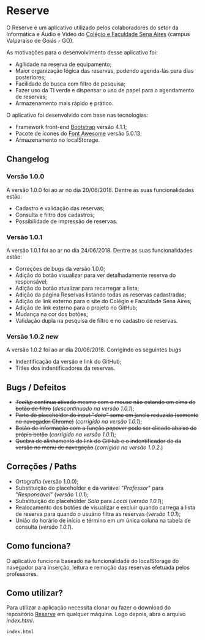 # Reserve
O Reserve é um aplicativo utilizado pelos colaboradores do setor da Informática e Áudio e Vídeo do [Colégio e Faculdade Sena Aires](http://www.senaaires.com.br/) (campus Valparaíso de Goiás - GO).

As motivações para o desenvolvimento desse aplicativo foi:
* Agilidade na reserva de equipamento;
* Maior organização lógica das reservas, podendo agenda-lás para dias posteriores;
* Facilidade de busca com filtro de pesquisa;
* Fazer uso da TI verde e dispensar o uso de papel para o agendamento de reservas;
* Armazenamento mais rápido e prático.

O aplicativo foi desenvolvido com base nas tecnologias:
* Framework front-end [Bootstrap](https://getbootstrap.com/) versão 4.1.1;
* Pacote de ícones do [Font Awesome](https://fontawesome.com/) versão 5.0.13;
* Armazenamento no localStorage.

## Changelog

### Versão 1.0.0
A versão 1.0.0 foi ao ar no dia 20/06/2018. Dentre as suas funcionalidades estão:
* Cadastro e validação das reservas;
* Consulta e filtro dos cadastros;
* Possibilidade de impressão de reservas.

### Versão 1.0.1
A versão 1.0.1 foi ao ar no dia 24/06/2018. Dentre as suas funcionalidades estão:
* Correções de bugs da versão 1.0.0;
* Adição do botão visualizar para ver detalhadamente reserva do responsável;
* Adição do botão atualizar para recarregar a lista;
* Adição da página Reservas listando todas as reservas cadastradas;
* Adição de link externo para o site do Colégio e Faculdade Sena Aires;
* Adição de link externo para o projeto no GitHub;
* Mudança na cor dos botões;
* Validação dupla na pesquisa de filtro e no cadastro de reservas.

### Versão 1.0.2 *new*
A versão 1.0.2 foi ao ar dia 20/06/2018. Corrigindo os seguintes *bugs*
* Indentificação da versão e link do GitHub;
* Titles dos indentificadores da reservas.

## Bugs / Defeitos
* ~~*Tooltip* continua ativado mesmo com o mouse não estando em cima do botão de filtro~~ (*descontinuado na versão 1.0.1*);
* ~~Parte do placeholder do input "*data*" some em janela reduzida (somente no navegador Chrome)~~ (*corrigido na versão 1.0.1*);
* ~~Botão de informação com a função *popover* pode ser clicado abaixo do própio botão~~ (*corrigido na versão 1.0.1*);
* ~~Quebra de alinhamento do link do GitHub e o indentificador do da versão no menu de navegação~~ (*corrigido na versão 1.0.2*.)

## Correções / Paths
* Ortografia (versão 1.0.0);
* Substituição do placeholder e da variável "*Professor*" para "*Responsável*" (*versão 1.0.1*);
* Substituição do placeholder *Sala* para *Local* (*versão 1.0.1*);
* Realocamento dos botões de visualizar e excluir quando carrega a lista de reserva para quando o usuário filtra as reservas (*versão 1.0.1*);
* União do horário de início e término em um única coluna na tabela de consulta (*versão 1.0.1*).

## Como funciona?
O aplicativo funciona baseado na funcionalidade do localStorage do navegador para inserção, leitura e remoção das reservas efetuada pelos professores.

## Como utilizar?
Para utilizar a aplicação necessita clonar ou fazer o download do repositório [Reserve](https://github.com/JefersonLucas/reserve) em qualquer máquina. Logo depois, abra o arquivo *index.html*.

```bash
index.html
```
